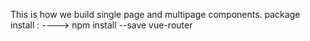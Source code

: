 This is how we build single page and  multipage components.
package install :
----> npm install --save vue-router
